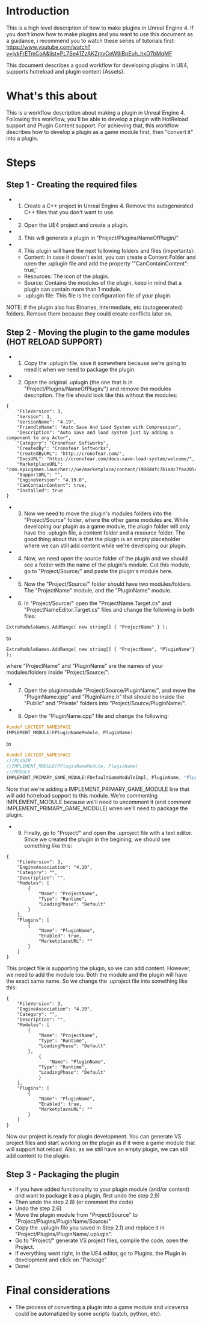 # Introduction
This is a high level description of how to make plugins in Unreal Engine 4.
If you don't know how to make plugins and you want to use this document as a guidance, i recommend you to watch these series of tutorials first: https://www.youtube.com/watch?v=jvkFrETmCoA&list=PL7Se41ZzAKZmvCeW9iBpEuh_hxD7bMqMF

This document describes a good workflow for developing plugins in UE4, supports hotreload and plugin content (Assets).

# What's this about

This is a workflow description about making a plugin in Unreal Engine 4. Following this workflow, you'll be able to develop a plugin with HotReload support and Plugin Content support. For achieving that, this workflow describes how to develop a plugin as a game module first, then "convert it" into a plugin.

# Steps
## Step 1 - Creating the required files
- 1) Create a C++ project in Unreal Engine 4. Remove the autogenerated C++ files that you don't want to use.
- 2) Open the UE4 project and create a plugin.
- 3) This will generate a plugin in "Project/Plugins/NameOfPlugin/"
- 4) This plugin will have the next following folders and files (importants):
  - Content: In case it doesn't exist, you can create a Content Folder and open the .uplugin file and add the property '"CanContainContent": true,'
  - Resources: The icon of the plugin.
  - Source: Contains the modules of the plugin, keep in mind that a plugin can contain more than 1 module.
  - .uplugin file: This file is the configuration file of your plugin.
  
NOTE: if the plugin also has Binaries, Intermediate, etc (autogenerated) folders. Remove them because they could create conflicts later on.
## Step 2 - Moving the plugin to the game modules (HOT RELOAD SUPPORT)
- 1) Copy the .uplugin file, save it somewhere because we're going to need it when we need to package the plugin.
- 2) Open the original .uplugin (the one that is in "Project/Plugins/NameOfPlugin/") and remove the modules description. The file should look like this without the modules:
```
{
	"FileVersion": 3,
	"Version": 1,
	"VersionName": "4.19",
	"FriendlyName": "Auto Save And Load System with Compression",
	"Description": "Auto save and load system just by adding a component to any Actor",
	"Category": "Cronofear Softworks",
	"CreatedBy": "Cronofear Softworks",
	"CreatedByURL": "http://cronofear.com/",
	"DocsURL": "https://cronofear.com/docs-save-load-system/welcome/",
	"MarketplaceURL": "com.epicgames.launcher://ue/marketplace/content/1908d4fc7b1a4c7faa285ed913155f2b",
	"SupportURL": "",
	"EngineVersion": "4.19.0",
	"CanContainContent": true,
	"Installed": true
}
```
- 3) Now we need to move the plugin's modules folders into the "Project/Source" folder, where the other game modules are. While developing our plugin as a game module, the plugin folder will only have the .uplugin file, a content folder and a resource folder. The good thing about this is that the plugin is an empty placeholder where we can still add content while we're developing our plugin.
- 4) Now, we need open the source folder of the plugin and we should see a folder with the name of the plugin's module. Cut this module, go to "Project/Source/" and paste the plugin's module here.
- 5) Now the "Project/Source/" folder should have two modules/folders. The "ProjectName" module, and the "PluginName" module.
- 6) In "Project/Source/" open the "ProjectName.Target.cs" and "ProjectNameEditor.Target.cs" files and change the following in both files:
```
ExtraModuleNames.AddRange( new string[] { "ProjectName" } );
```
to
```
ExtraModuleNames.AddRange( new string[] { "ProjectName", "PluginName"} );
```
where "ProjectName" and "PluginName" are the names of your modules/folders inside "Project/Source/".
- 7) Open the pluginmodule "Project/Source/PluginName/", and move the "PluginName.cpp" and "PluginName.h" that should be inside the "Public" and "Private" folders into "Project/Source/PluginName/".
- 8) Open the "PluginName.cpp" file and change the following:
```cpp
#undef LOCTEXT_NAMESPACE
IMPLEMENT_MODULE(FPluginNameModule, PluginName)
```
to
```cpp
#undef LOCTEXT_NAMESPACE
///PLUGIN
//IMPLEMENT_MODULE(FPluginNameModule, PluginName)
///MODULE
IMPLEMENT_PRIMARY_GAME_MODULE(FDefaultGameModuleImpl, PluginName, "PluginName");
```
Note that we're adding a IMPLEMENT_PRIMARY_GAME_MODULE line that will add hotreload support to this module.
We're commenting IMPLEMENT_MODULE because we'll need to uncomment it (and comment IMPLEMENT_PRIMARY_GAME_MODULE) when we'll need to package the plugin.
- 9) Finally, go to "Project/" and open the .uproject file with a text editor. Since we created the plugin in the begining, we should see something like this:
```
{
	"FileVersion": 3,
	"EngineAssociation": "4.19",
	"Category": "",
	"Description": "",
	"Modules": [
		{
			"Name": "ProjectName",
			"Type": "Runtime",
			"LoadingPhase": "Default"
		}
	],
	"Plugins": [
		{
			"Name": "PluginName",
			"Enabled": true,
			"MarketplaceURL": ""
		}
	]
}
```
This project file is supporting the plugin, so we can add content. However, we need to add the module too. Both the module and the plugin will have the exact same name. So we change the .uproject file into something like this:
```
{
	"FileVersion": 3,
	"EngineAssociation": "4.19",
	"Category": "",
	"Description": "",
	"Modules": [
		{
			"Name": "ProjectName",
			"Type": "Runtime",
			"LoadingPhase": "Default"
		},
    		{
      			"Name": "PluginName",
			"Type": "Runtime",
			"LoadingPhase": "Default"
    		}
	],
	"Plugins": [
		{
			"Name": "PluginName",
			"Enabled": true,
			"MarketplaceURL": ""
		}
	]
}
```
Now our project is ready for plugin development. You can generate VS project files and start working on the plugin as if it were a game module that will support hot reload. Also, as we still have an empty plugin, we can still add content to the plugin.
## Step 3 - Packaging the plugin
- If you have added functionality to your plugin module (and/or content) and want to package it as a plugin, first undo the step 2.9)
- Then undo the step 2.8) (or comment the code)
- Undo the step 2.6)
- Move the plugin module from "Project/Source" to "Project/Plugins/PluginName/Source/"
- Copy the .uplugin file you saved in Step 2.1) and replace it in "Project/Plugins/PluginName/.uplugin".
- Go to "Project/" generate VS project files, compile the code, open the Project.
- If everything went right, in the UE4 editor, go to Plugins, the Plugin in development and click on "Package"
- Done!

# Final considerations
- The process of converting a plugin into a game module and viceversa could be automatized by some scripts (batch, python, etc). 
